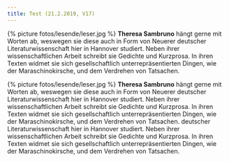 ```yaml
---
title: Test (21.2.2019, V17)
---
```


{% picture fotos/lesende/leser.jpg %} **Theresa Sambruno** hängt gerne mit Worten ab, weswegen sie diese auch in Form von Neuerer deutscher Literaturwissenschaft hier in Hannover studiert. Neben ihrer wissenschaftlichen Arbeit schreibt sie Gedichte und Kurzprosa. In ihren Texten widmet sie sich gesellschaftlich unterrepräsentierten Dingen, wie der Maraschinokirsche, und dem Verdrehen von Tatsachen.

{% picture fotos/lesende/leser.jpg %} **Theresa Sambruno** hängt gerne mit Worten ab, weswegen sie diese auch in Form von Neuerer deutscher Literaturwissenschaft hier in Hannover studiert. Neben ihrer wissenschaftlichen Arbeit schreibt sie Gedichte und Kurzprosa. In ihren Texten widmet sie sich gesellschaftlich unterrepräsentierten Dingen, wie der Maraschinokirsche, und dem Verdrehen von Tatsachen. deutscher Literaturwissenschaft hier in Hannover studiert. Neben ihrer wissenschaftlichen Arbeit schreibt sie Gedichte und Kurzprosa. In ihren Texten widmet sie sich gesellschaftlich unterrepräsentierten Dingen, wie der Maraschinokirsche, und dem Verdrehen von Tatsachen.